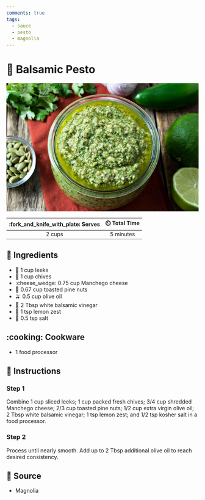```yaml
---
comments: true
tags:
  - sauce
  - pesto
  - magnolia
---
```

# :herb: Balsamic Pesto

![Balsamic Pesto](../../assets/images/balsamic-pesto.jpg)

| :fork_and_knife_with_plate: Serves | :timer_clock: Total Time |
|:----------------------------------:|:-----------------------: |
| 2 cups | 5 minutes |

## :salt: Ingredients

- :leafy_green: 1 cup leeks
- :seedling: 1 cup chives
- :cheese_wedge: 0.75 cup Manchego cheese
- :chestnut: 0.67 cup toasted pine nuts
- :olive: 0.5 cup olive oil
- :sake: 2 Tbsp white balsamic vinegar
- :lemon: 1 tsp lemon zest
- :salt: 0.5 tsp salt

## :cooking: Cookware

- 1 food processor

## :pencil: Instructions

### Step 1

Combine 1 cup sliced leeks; 1 cup packed fresh chives; 3/4 cup shredded Manchego cheese; 2/3 cup toasted pine nuts; 1/2
cup extra virgin olive oil; 2 Tbsp white balsamic vinegar; 1 tsp lemon zest; and 1/2 tsp kosher salt in a food
processor.

### Step 2

Process until nearly smooth. Add up to 2 Tbsp additional olive oil to reach desired consistency.

## :link: Source

- Magnolia
